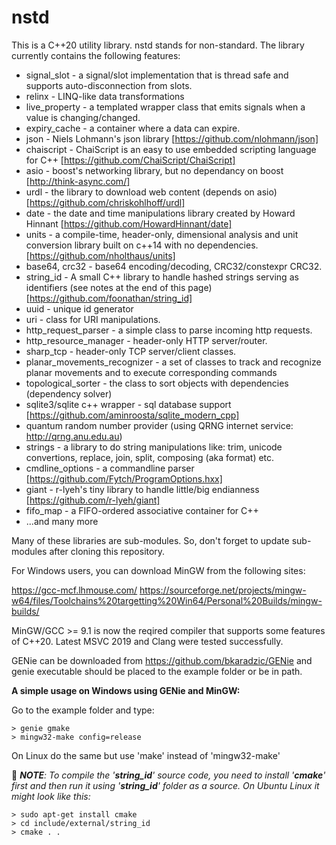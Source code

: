 # nstd

This is a C++20 utility library. nstd stands for non-standard.
The library currently contains the following features:
   * signal_slot    - a signal/slot implementation that is thread safe and supports auto-disconnection from slots.
   * relinx - LINQ-like data transformations
   * live_property - a templated wrapper class that emits signals when a value is changing/changed.
   * expiry_cache  - a container where a data can expire.
   * json - Niels Lohmann's json library [https://github.com/nlohmann/json]
   * chaiscript - ChaiScript is an easy to use embedded scripting language for C++ [https://github.com/ChaiScript/ChaiScript]
   * asio - boost's networking library, but no dependancy on boost [http://think-async.com/]
   * urdl - the library to download web content (depends on asio) [https://github.com/chriskohlhoff/urdl]
   * date - the date and time manipulations library created by Howard Hinnant [https://github.com/HowardHinnant/date]
   * units - a compile-time, header-only, dimensional analysis and unit conversion library built on c++14 with no dependencies. [https://github.com/nholthaus/units]
   * base64, crc32 - base64 encoding/decoding, CRC32/constexpr CRC32.
   * string_id - A small C++ library to handle hashed strings serving as identifiers (see notes at the end of this page) [https://github.com/foonathan/string_id]
   * uuid - unique id generator
   * uri - class for URI manipulations.
   * http_request_parser - a simple class to parse incoming http requests.
   * http_resource_manager - header-only HTTP server/router.
   * sharp_tcp - header-only TCP server/client classes.
   * planar_movements_recognizer - a set of classes to track and recognize planar movements and to execute corresponding commands
   * topological_sorter - the class to sort objects with dependencies (dependency solver)
   * sqlite3/sqlite c++ wrapper - sql database support [https://github.com/aminroosta/sqlite_modern_cpp]
   * quantum random number provider (using QRNG internet service: http://qrng.anu.edu.au)
   * strings - a library to do string manipulations like: trim, unicode convertions, replace, join, split, composing (aka format) etc.
   * cmdline_options - a commandline parser [https://github.com/Fytch/ProgramOptions.hxx]
   * giant - r-lyeh's tiny library to handle little/big endianness [https://github.com/r-lyeh/giant]
   * fifo_map - a FIFO-ordered associative container for C++
   * ...and many more

Many of these libraries are sub-modules. So, don't forget to update sub-modules after cloning this repository.

For Windows users, you can download MinGW from the following sites:

https://gcc-mcf.lhmouse.com/
https://sourceforge.net/projects/mingw-w64/files/Toolchains%20targetting%20Win64/Personal%20Builds/mingw-builds/

MinGW/GCC >= 9.1 is now the reqired compiler that supports some features of C++20.
Latest MSVC 2019 and Clang were tested successfully.

GENie can be downloaded from https://github.com/bkaradzic/GENie and genie executable should be placed to the example folder or be in path.

**A simple usage on Windows using GENie and MinGW:**

Go to the example folder and type:
```
> genie gmake
> mingw32-make config=release
```
On Linux do the same but use 'make' instead of 'mingw32-make'


:small_orange_diamond: ***NOTE**: To compile the '**string_id**' source code, you need to install '**cmake**' first and then run it using '**string_id**' folder as a source.
On Ubuntu Linux it might look like this:*
```
> sudo apt-get install cmake
> cd include/external/string_id
> cmake . .
```
